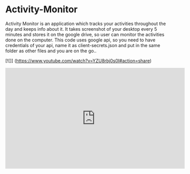 # Activity-Monitor
Activity Monitor is an application which tracks your activities throughout the day and keeps info about it. It takes screenshot of your desktop every 5 minutes and stores it on the google drive, so user can monitor the activities done on the computer. 
This code uses google api, so you need to have credentials of your api, name it as client-secrets.json and put in the same folder as other files and you are on the go..

[![]] (https://www.youtube.com/watch?v=YZU8rbj0s0I#action=share)

<iframe width="560" height="315" src="https://www.youtube.com/embed/YZU8rbj0s0I" frameborder="0" allow="accelerometer; autoplay; encrypted-media; gyroscope; picture-in-picture" allowfullscreen></iframe>
